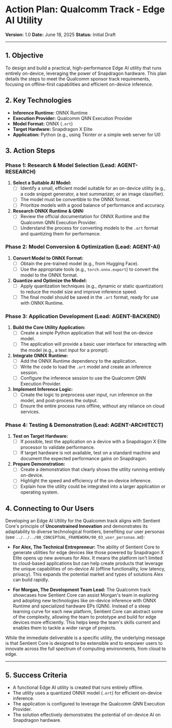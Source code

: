# Action Plan: Qualcomm Track - Edge AI Utility

**Version:** 1.0
**Date:** June 18, 2025
**Status:** Initial Draft

---

## 1. Objective

To design and build a practical, high-performance Edge AI utility that runs entirely on-device, leveraging the power of Snapdragon hardware. This plan details the steps to meet the Qualcomm sponsor track requirements, focusing on offline-first capabilities and efficient on-device inference.

## 2. Key Technologies

- **Inference Runtime:** ONNX Runtime
- **Execution Provider:** Qualcomm QNN Execution Provider
- **Model Format:** ONNX (`.ort`)
- **Target Hardware:** Snapdragon X Elite
- **Application:** Python (e.g., using Tkinter or a simple web server for UI)

## 3. Action Steps

### Phase 1: Research & Model Selection (Lead: AGENT-RESEARCH)

1.  **Select a Suitable AI Model:**
    *   [ ] Identify a small, efficient model suitable for an on-device utility (e.g., a code snippet generator, a text summarizer, or an image classifier).
    *   [ ] The model must be convertible to the ONNX format.
    *   [ ] Prioritize models with a good balance of performance and accuracy.

2.  **Research ONNX Runtime & QNN:**
    *   [ ] Review the official documentation for ONNX Runtime and the Qualcomm QNN Execution Provider.
    *   [ ] Understand the process for converting models to the `.ort` format and quantizing them for performance.

### Phase 2: Model Conversion & Optimization (Lead: AGENT-AI)

1.  **Convert Model to ONNX Format:**
    *   [ ] Obtain the pre-trained model (e.g., from Hugging Face).
    *   [ ] Use the appropriate tools (e.g., `torch.onnx.export`) to convert the model to the ONNX format.

2.  **Quantize and Optimize the Model:**
    *   [ ] Apply quantization techniques (e.g., dynamic or static quantization) to reduce the model size and improve inference speed.
    *   [ ] The final model should be saved in the `.ort` format, ready for use with ONNX Runtime.

### Phase 3: Application Development (Lead: AGENT-BACKEND)

1.  **Build the Core Utility Application:**
    *   [ ] Create a simple Python application that will host the on-device model.
    *   [ ] The application will provide a basic user interface for interacting with the model (e.g., a text input for a prompt).

2.  **Integrate ONNX Runtime:**
    *   [ ] Add the ONNX Runtime dependency to the application.
    *   [ ] Write the code to load the `.ort` model and create an inference session.
    *   [ ] Configure the inference session to use the Qualcomm QNN Execution Provider.

3.  **Implement Inference Logic:**
    *   [ ] Create the logic to preprocess user input, run inference on the model, and post-process the output.
    *   [ ] Ensure the entire process runs offline, without any reliance on cloud services.

### Phase 4: Testing & Demonstration (Lead: AGENT-ARCHITECT)

1.  **Test on Target Hardware:**
    *   [ ] If possible, test the application on a device with a Snapdragon X Elite processor to validate performance.
    *   [ ] If target hardware is not available, test on a standard machine and document the expected performance gains on Snapdragon.

2.  **Prepare Demonstration:**
    *   [ ] Create a demonstration that clearly shows the utility running entirely on-device.
    *   [ ] Highlight the speed and efficiency of the on-device inference.
    *   [ ] Explain how the utility could be integrated into a larger application or operating system.

## 4. Connecting to Our Users

Developing an Edge AI Utility for the Qualcomm track aligns with Sentient Core's principle of **Unconstrained Innovation** and demonstrates its adaptability to diverse technological frontiers, benefiting our user personas (see `../../../00_CONCEPTUAL_FRAMEWORK/00_03_user_personas.md`):

*   **For Alex, The Technical Entrepreneur:** The ability of Sentient Core to generate utilities for edge devices like those powered by Snapdragon X Elite opens up new avenues for Alex. It means the platform isn't limited to cloud-based applications but can help create products that leverage the unique capabilities of on-device AI (offline functionality, low latency, privacy). This expands the potential market and types of solutions Alex can build rapidly.

*   **For Morgan, The Development Team Lead:** The Qualcomm track showcases how Sentient Core can assist Morgan's team in exploring and adopting new technologies like on-device inference with ONNX Runtime and specialized hardware EPs (QNN). Instead of a steep learning curve for each new platform, Sentient Core can abstract some of the complexity, allowing the team to prototype and build for edge devices more efficiently. This helps keep the team's skills current and enables them to tackle a wider range of projects.

While the immediate deliverable is a specific utility, the underlying message is that Sentient Core is designed to be extensible and to empower users to innovate across the full spectrum of computing environments, from cloud to edge.

---

## 5. Success Criteria

- A functional Edge AI utility is created that runs entirely offline.
- The utility uses a quantized ONNX model (`.ort`) for efficient on-device inference.
- The application is configured to leverage the Qualcomm QNN Execution Provider.
- The solution effectively demonstrates the potential of on-device AI on Snapdragon hardware.
